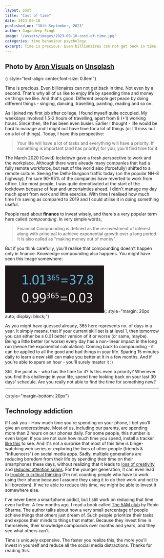 ```yaml
---
layout: post
title: "Cost of time"
date: 2023-09-18
published_on: "18th September, 2023"
author: Gagandeep Singh
image: "/assets/images/2023-09-18-cost-of-time.jpg"
categories: time behaviour psychology
excerpt: Time is precious. Even billionaires can not get back in time. Not even by a second. That's why all of us like to enjoy life by spending time and money on things we like. And that's good. Different people get peace by doing different things - singing, dancing, travelling...
---
```


Photo by <a href="https://unsplash.com/@aronvisuals?utm_source=unsplash&utm_medium=referral&utm_content=creditCopyText">Aron Visuals</a> on <a href="https://unsplash.com/photos/BXOXnQ26B7o?utm_source=unsplash&utm_medium=referral&utm_content=creditCopyText">Unsplash</a>
---
{: style="text-align: center;font-size: 0.8em"}


Time is precious. Even billionaires can not get back in time. Not even by a second. That's why all of us like to enjoy life by spending time and money on things we like. And that's good. Different people get peace by doing different things - singing, dancing, travelling, painting, reading and so on.

As I joined my first job after college, I found myself quite occupied. My weekdays involved 1.5-2 hours of travelling, apart from 8 (+1) working hours. Since then, life has been even busier. Earlier I thought - life would be hard to manage and I might not have time for a lot of things (or I'll miss out on a lot of things). Today, I have this perspective:

> Your life will have a lot of tasks and everything will have a priority. If something is important (and has priority) for you, you'll find time for it.

The March 2020 (Covid) lockdown gave a fresh perspective to work and the workplace. Although there were already many companies that had a fully remote workforce, but rest of the world also (forcefully) shifted to a remote culture. Seeing the Delhi-Gurgaon traffic today (on the popular NH-8 highway), I'm sure 90-95% of the companies have reverted to work from office. Like most people, I was quite demotivated at the start of the lockdown because of fear and uncertainties ahead. I didn't manage my day much apart from work and little exercise. With time I realised how much time I'm saving as compared to 2019 and I could utilise it in doing something useful.

People read about **finance** to invest wisely, and there's a very popular term here called _compounding_. In very simple words,

> Financial Compounding is defined as the re-investment of interest along with principal to achieve exponential growth over a long period. It is also called as "making money out of money".

But if you think carefully, you'll realise that compounding doesn't happen only in finance. Knowledge compounding also happens. You might have seen this image somewhere:

![cover-photo](/blog/assets/images/2023-09-18-exponential-growth.jpg){: style="margin: 20px auto; display: block;"}

As you might have guessed already, 365 here represents no. of days in a year. It simply means, that if your current skill set is at level 1, then tomorrow you can either be a 0.01 better version of it or worse (or same, maybe). Being a little better (or worse) every day has a non-linear impact in the long run (hence the exponential calculation). Coming back to compounding - it can be applied to all the good and bad things in your life. Sparing 15 minutes daily to learn a new skill can make you better at it in a few months. And if you're able to spare an hour - you'll surely master it :)

Still, the point is - who has the time for it? Is this even a priority? Whenever you find this challenge in your life, spend time looking back on your last 30 days' schedule. Are you really not able to find the time for something new?

---
{:style="margin-bottom: 20px"}

## Technology addiction

If I ask you - How much time you're spending on your phone, I bet you'll give an underestimate. Most of us, including our parents, are spending more than 2 hours on our phones daily. For some people, this number is even larger. If you are not sure how much time you spend, install a tracker [like this](https://play.google.com/store/apps/details?id=com.a0soft.gphone.uninstaller&hl=en&gl=US) to see. And it's not a surprise that most of this time is binge-watching web series or exploring the lives of other people (friends & "influencers") on social media apps. Sadly, multiple generations are reducing boredom from their life by spending their time on their smartphones these days, without realizing that it leads to [loss of creativity](https://www.youtube.com/watch?v=LKPwKFigF8Uhttps://www.youtube.com/watch?v=LKPwKFigF8U) and [reduced attention spans](https://medium.com/@kbhushan19/the-impact-of-shorts-and-reels-on-attention-span-strategies-to-enhance-focus-81dcb9461a3#:~:text=Research%20suggests%20that%20our%20attention,seek%20immediate%20gratification%20and%20novelty.). For the younger generation, it can even lead to [trouble in critical thinking](https://www.linkedin.com/pulse/decreasing-attention-spans-affects-learning-jennifer-oaten/) (I'm not counting people who have to work using their phone because I assume they using it to do their work and not to kill boredom). If we're able to reduce this time, we might be able to invest it somewhere else.

I've never been a smartphone addict, but I still work on reducing that time even further. A few months ago, I read a book called [The 5AM club](https://www.amazon.in/AM-Club-Your-Morning-Elevate/dp/9387944891) by Robin Sharma. The author talks about how a very small percentage of people achieve things that others just dream of. Such people prioritize their tasks and expose their minds to things that matter. Because they invest time in themselves, their knowledge compounds over months and years, and they see what others can't.

Time is uniquely expensive. The faster you realize this, the more you'll invest in yourself and reduce all the social media distractions. Thanks for reading this.
